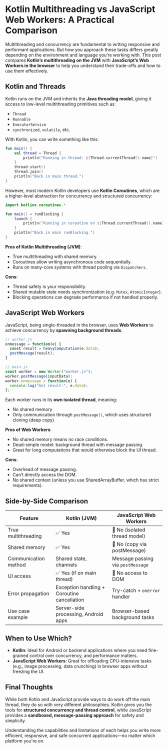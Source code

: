 # Kotlin Multithreading vs JavaScript Web Workers: A Practical Comparison

Multithreading and concurrency are fundamental to writing responsive and performant applications. But how you approach these tasks differs greatly depending on the environment and language you’re working with. This post compares **Kotlin’s multithreading on the JVM** with **JavaScript’s Web Workers in the browser** to help you understand their trade-offs and how to use them effectively.

## Kotlin and Threads

Kotlin runs on the JVM and inherits the **Java threading model**, giving it access to low-level multithreading primitives such as:

- `Thread`
- `Runnable`
- `ExecutorService`
- `synchronized`, `volatile`, etc.

With Kotlin, you can write something like this:

```kotlin
fun main() {
    val thread = Thread {
        println("Running in thread: ${Thread.currentThread().name}")
    }
    thread.start()
    thread.join()
    println("Back in main thread.")
}
```

However, most modern Kotlin developers use **Kotlin Coroutines**, which are a higher-level abstraction for concurrency and structured concurrency:

```kotlin
import kotlinx.coroutines.*

fun main() = runBlocking {
    launch {
        println("Running in coroutine on ${Thread.currentThread().name}")
    }
    println("Back in main runBlocking.")
}
```

**Pros of Kotlin Multithreading (JVM)**:
- True multithreading with shared memory.
- Coroutines allow writing asynchronous code sequentially.
- Runs on many-core systems with thread pooling via `Dispatchers`.

**Cons**:
- Thread safety is your responsibility.
- Shared mutable state needs synchronization (e.g. `Mutex`, `AtomicInteger`).
- Blocking operations can degrade performance if not handled properly.

## JavaScript Web Workers

JavaScript, being single-threaded in the browser, uses **Web Workers** to achieve concurrency by **spawning background threads**.

```js
// worker.js
onmessage = function(e) {
  const result = heavyComputation(e.data);
  postMessage(result);
}
```

```js
// main.js
const worker = new Worker("worker.js");
worker.postMessage(inputData);
worker.onmessage = function(e) {
  console.log("Got result:", e.data);
};
```

Each worker runs in its **own isolated thread**, meaning:

- No shared memory
- Only communication through `postMessage()`, which uses structured cloning (deep copy)

**Pros of Web Workers**:
- No shared memory means no race conditions.
- Dead-simple model: background thread with message passing.
- Great for long computations that would otherwise block the UI thread.

**Cons**:
- Overhead of message passing.
- Can’t directly access the DOM.
- No shared context (unless you use SharedArrayBuffer, which has strict requirements).

## Side-by-Side Comparison

| Feature                | Kotlin (JVM)                  | JavaScript Web Workers            |
|------------------------|-------------------------------|------------------------------------|
| True multithreading    | ✅ Yes                         | 🚫 No (isolated thread model)     |
| Shared memory          | ✅ Yes                         | 🚫 No (copy via postMessage)      |
| Communication method   | Shared state, channels        | Message passing via `postMessage` |
| UI access              | ✅ Yes (if on main thread)     | 🚫 No access to DOM               |
| Error propagation      | Exception handling + Coroutine cancellation | Try-catch + `onerror` handler     |
| Use case example       | Server-side processing, Android apps | Browser-based background tasks    |

## When to Use Which?

- **Kotlin**: Ideal for Android or backend applications where you need fine-grained control over concurrency, and performance matters.
- **JavaScript Web Workers**: Great for offloading CPU-intensive tasks (e.g., image processing, data crunching) in browser apps without freezing the UI.

## Final Thoughts

While both Kotlin and JavaScript provide ways to do work off the main thread, they do so with very different philosophies. Kotlin gives you the tools for **structured concurrency and thread control**, while JavaScript provides a **sandboxed, message-passing approach** for safety and simplicity.

Understanding the capabilities and limitations of each helps you write more efficient, responsive, and safe concurrent applications—no matter which platform you're on.
